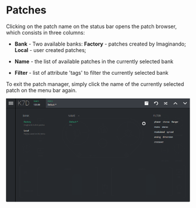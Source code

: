 # Patches

Clicking on the patch name on the status bar opens the patch browser, which consists in three columns:

- **Bank** - Two available banks: **Factory** - patches created by Imaginando; **Local** - user created patches;

- **Name** - the list of available patches in the currently selected bank

- **Filter** - list of attribute 'tags' to filter the currently selected bank

To exit the patch manager, simply click the name of the currently selected patch on the menu bar again.

<img src="images/patch-manager.png" alt="K7D Patch Manager" style="padding: 0px; bottom-padding: 0px" />
